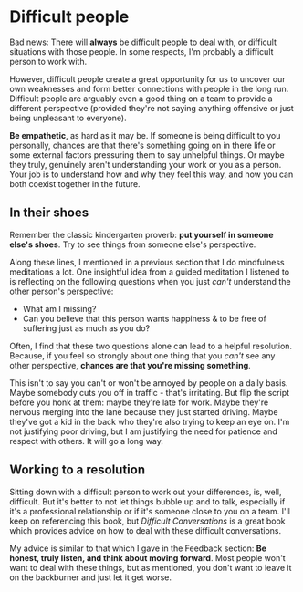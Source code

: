 # Difficult people

Bad news: There will **always** be difficult people to deal with, or difficult
situations with those people. In some respects, I'm probably a difficult person to work with.

However, difficult people create a great opportunity for us to uncover our own weaknesses
and form better connections with people in the long run. Difficult people are arguably
even a good thing on a team to provide a different perspective (provided they're not saying
anything offensive or just being unpleasant to everyone).

<!-- more difficult conversations in this section -->

**Be empathetic**, as hard as it may be. If someone is being difficult to you personally,
chances are that there's something going on in there life or some external factors pressuring
them to say unhelpful things. Or maybe they truly, genuinely aren't understanding your work
or you as a person. Your job is to understand how and why they feel this way, and how
you can both coexist together in the future.

## In their shoes

Remember the classic kindergarten proverb: **put yourself in someone else's shoes**.
Try to see things from someone else's perspective.

Along these lines, I mentioned in a previous section that I do mindfulness meditations a lot.
One insightful idea from a guided meditation I listened to is reflecting on
the following questions when you just *can't* understand the other person's perspective:
- What am I missing?
- Can you believe that this person wants happiness & to be free of suffering just as much
as you do?

Often, I find that these two questions alone can lead to a helpful resolution. Because, if
you feel so strongly about one thing that you *can't* see any other perspective, **chances
are that you're missing something**.

This isn't to say you can't or won't be annoyed by people on a daily basis. Maybe
somebody cuts you off in traffic - that's irritating. But flip the script before
you honk at them: maybe they're late for work. Maybe they're nervous merging into
the lane because they just started driving. Maybe they've got a kid in the back
who they're also trying to keep an eye on. I'm not justifying poor driving, but I am
justifying the need for patience and respect with others. It will go a long way.

## Working to a resolution

Sitting down with a difficult person to work out your differences, is, well,
difficult. But it's better to not let things bubble up and to talk, especially
if it's a professional relationship or if it's someone close to you on a team.
I'll keep on referencing this book, but *Difficult Conversations* is
a great book which provides advice on how to deal with these difficult conversations.

My advice is similar to that which I gave in the Feedback section: **Be honest, truly listen,
and think about moving forward**. Most people won't want to deal with these things, but
as mentioned, you don't want to leave it on the backburner and just let it get worse.
